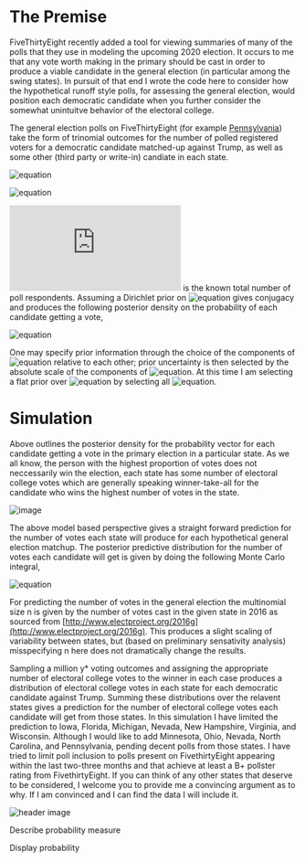 # The Premise

FiveThirtyEight recently added a tool for viewing summaries of many of the 
polls that they use in modeling the upcoming 2020 election. It occurs to me 
that any vote worth making in the primary should be cast in order to produce a 
viable candidate in the general election (in particular among the swing states). 
In pursuit of that end I wrote the code here to consider how the hypothetical 
runoff style polls, for assessing the general election, would position 
each democratic candidate when you further consider the somewhat 
unintuitve behavior of the electoral college.  

The general election polls on FiveThirtyEight (for example 
[Pennsylvania](https://projects.fivethirtyeight.com/polls/president-general/pennsylvania/)) 
take the form of trinomial outcomes for the number of polled registered voters 
for a democratic candidate matched-up against Trump, as well as some other 
(third party or write-in) candiate in each state.

![equation](https://latex.codecogs.com/gif.latex?\bm{y}&space;=&space;[Democrat,&space;Trump,&space;Other])

![equation](https://latex.codecogs.com/gif.latex?\bm{y}&space;\sim&space;Multinomial(n,&space;\bm{p}))

![equation](https://latex.codecogs.com/gif.latex?n) is the known total number 
of poll respondents.  Assuming a Dirichlet prior on 
![equation](https://latex.codecogs.com/gif.latex?\bm{p}) gives conjugacy and 
produces the following posterior density on the probability of each candidate 
getting a vote,

![equation](https://latex.codecogs.com/gif.latex?\bm{p}|\bm{y}&space;\sim&space;Dir(\bm{y}+\bm{\alpha}).)

One may specify prior information through the choice of the components of 
![equation](https://latex.codecogs.com/gif.latex?\bm{\alpha}) 
relative to each other; prior uncertainty is then selected by the 
absolute scale of the components of ![equation](https://latex.codecogs.com/gif.latex?\bm{\alpha}). 
At this time I am selecting a flat prior over ![equation](https://latex.codecogs.com/gif.latex?\bm{p}) by 
selecting all ![equation](https://latex.codecogs.com/gif.latex?\bm{\alpha}=1).

# Simulation

Above outlines the posterior density for the probability vector for each candidate getting a vote in the primary 
election in a particular state. 
As we all know, the person with the highest proportion of votes does not neccessarily win the election, each state 
has some number of electoral college votes which are generally speaking winner-take-all for the candidate who wins 
the highest number of votes in the state.

![image](https://upload.wikimedia.org/wikipedia/commons/4/49/ElectoralCollege2020.svg)

The above model based perspective gives a straight forward prediction for the 
number of votes each state will produce for each hypothetical general election matchup.
The posterior predictive distribution for the number of votes each candidate will get is given by doing the 
following Monte Carlo integral,

![equation](https://latex.codecogs.com/gif.latex?p(y^*|y)=\int&space;Multinomial(y^*|n,\bm{p})Dir(\bm{p}|\bm{y}&plus;\bm{\alpha})d\bm{p}.)

For predicting the number of votes in the general election the multinomial 
size n is given by the number of votes cast in the given state in 2016 
as sourced from [http://www.electproject.org/2016g](http://www.electproject.org/2016g). 
This produces a slight scaling of variability between states, but (based on preliminary 
sensativity analysis) misspecifying n here does not dramatically change the results.

Sampling a million y* voting outcomes and assigning the appropriate number of electoral college votes 
to the winner in each case produces a distribution of electoral college votes in each state for each democratic 
candidate against Trump. Summing these distributions over the relavent states gives a prediction for the number 
of electoral college votes each candidate will get from those states. In this simulation I have limited the
prediction to Iowa, Florida, Michigan, Nevada, New Hampshire, Virginia, and Wisconsin. Although I would like to 
add Minnesota, Ohio, Nevada, North Carolina, and Pennsylvania, pending decent polls from those states. I have 
tried to limit poll inclusion to polls present on FivethirtyEight appearing within the last two-three months and 
that achieve at least a B+ pollster rating from FivethirtyEight. If you can think of any other states that 
deserve to be considered, I welcome you to provide me a convincing argument as to why. If I am convinced and I can 
find the data I will include it.

![header image](https://raw.github.com/gasduster99/primaryConcerns/master/collegeVotes.jpg)



Describe probability measure

Display probability

